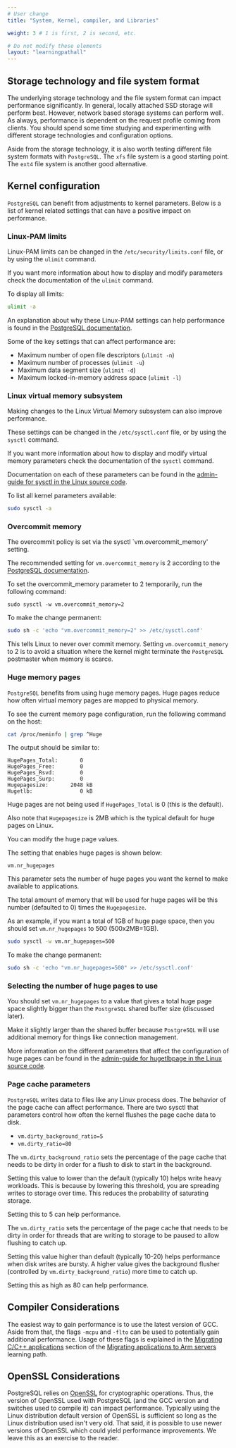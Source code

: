```yaml
---
# User change
title: "System, Kernel, compiler, and Libraries"

weight: 3 # 1 is first, 2 is second, etc.

# Do not modify these elements
layout: "learningpathall"
---
```


##  Storage technology and file system format

The underlying storage technology and the file system format can impact performance significantly. In general, locally attached SSD storage will perform best. However, network based storage systems can perform well. As always, performance is dependent on the request profile coming from clients. You should spend some time studying and experimenting with different storage technologies and configuration options.

Aside from the storage technology, it is also worth testing different file system formats with `PostgreSQL`. The `xfs` file system is a good starting point. The `ext4` file system is another good alternative.  

##  Kernel configuration

`PostgreSQL` can benefit from adjustments to kernel parameters. Below is a list of kernel related settings that can have a positive impact on performance.

### Linux-PAM limits

Linux-PAM limits can be changed in the `/etc/security/limits.conf` file, or by using the `ulimit` command. 

If you want more information about how to display and modify parameters check the documentation of the `ulimit` command.

To display all limits:
```bash
ulimit -a
```

An explanation about why these Linux-PAM settings can help performance is found in the [PostgreSQL documentation](https://www.postgresql.org/docs/current/kernel-resources.html).

Some of the key settings that can affect performance are:

- Maximum number of open file descriptors (`ulimit -n`)
- Maximum number of processes (`ulimit -u`)
- Maximum data segment size (`ulimit -d`)
- Maximum locked-in-memory address space (`ulimit -l`)


### Linux virtual memory subsystem

Making changes to the Linux Virtual Memory subsystem can also improve performance. 

These settings can be changed in the `/etc/sysctl.conf` file, or by using the `sysctl` command. 

If you want more information about how to display and modify virtual memory parameters check the documentation of the `sysctl` command.

Documentation on each of these parameters can be found in the [admin-guide for sysctl in the Linux source code](https://github.com/torvalds/linux/blob/master/Documentation/admin-guide/sysctl/vm.rst).

To list all kernel parameters available:

```bash
sudo sysctl -a
```

### Overcommit memory

The overcommit policy is set via the sysctl `vm.overcommit_memory' setting. 

The recommended setting for `vm.overcommit_memory` is 2 according to the [PostgreSQL documentation](https://www.postgresql.org/docs/15/kernel-resources.html). 

To set the overcommit_memory parameter to 2 temporarily, run the following command:

```console
sudo sysctl -w vm.overcommit_memory=2
```
To make the change permanent:

```bash
sudo sh -c 'echo "vm.overcommit_memory=2" >> /etc/sysctl.conf'
```
This tells Linux to never over commit memory. Setting `vm.overcommit_memory` to 2 is to avoid a situation where the kernel might terminate the `PostgreSQL` postmaster when memory is scarce.

### Huge memory pages

`PostgreSQL` benefits from using huge memory pages. Huge pages reduce how often virtual memory pages are mapped to physical memory.  

To see the current memory page configuration, run the following command on the host:

```bash
cat /proc/meminfo | grep ^Huge
```

The output should be similar to:

```output
HugePages_Total:       0
HugePages_Free:        0
HugePages_Rsvd:        0
HugePages_Surp:        0
Hugepagesize:       2048 kB
Hugetlb:               0 kB
```

Huge pages are not being used if `HugePages_Total` is 0 (this is the default). 

Also note that `Hugepagesize` is 2MB which is the typical default for huge pages on Linux. 

You can modify the huge page values.

The setting that enables huge pages is shown below:

```output
vm.nr_hugepages
```

This parameter sets the number of huge pages you want the kernel to make available to applications. 

The total amount of memory that will be used for huge pages will be this number (defaulted to 0) times the `Hugepagesize`. 

As an example, if you want a total of 1GB of huge page space, then you should set `vm.nr_hugepages` to 500 (500x2MB=1GB).

```bash
sudo sysctl -w vm.nr_hugepages=500
```

To make the change permanent:

```bash
sudo sh -c 'echo "vm.nr_hugepages=500" >> /etc/sysctl.conf'
```

### Selecting the number of huge pages to use

You should set `vm.nr_hugepages` to a value that gives a total huge page space slightly bigger than the `PostgreSQL` shared buffer size (discussed later). 

Make it slightly larger than the shared buffer because `PostgreSQL` will use additional memory for things like connection management.

More information on the different parameters that affect the configuration of huge pages can be found in the [admin-guide for hugetlbpage in the Linux source code](https://github.com/torvalds/linux/blob/master/Documentation/admin-guide/mm/hugetlbpage.rst).

### Page cache parameters

`PostgreSQL` writes data to files like any Linux process does. The behavior of the page cache can affect performance. There are two sysctl that parameters control how often the kernel flushes the page cache data to disk.

- `vm.dirty_background_ratio=5`
- `vm.dirty_ratio=80`

The `vm.dirty_background_ratio` sets the percentage of the page cache that needs to be dirty in order for a flush to disk to start in the background. 

Setting this value to lower than the default (typically 10) helps write heavy workloads. This is because by lowering this threshold, you are spreading writes to storage over time. This reduces the probability of saturating storage.

Setting this to 5 can help performance.

The `vm.dirty_ratio` sets the percentage of the page cache that needs to be dirty in order for threads that are writing to storage to be paused to allow flushing to catch up. 

Setting this value higher than default (typically 10-20) helps performance when disk writes are bursty. A higher value gives the background flusher (controlled by `vm.dirty_background_ratio`) more time to catch up. 

Setting this as high as 80 can help performance.

##  Compiler Considerations

The easiest way to gain performance is to use the latest version of GCC. Aside from that, the flags `-mcpu` and `-flto` can be used to potentially gain additional performance. Usage of these flags is explained in the [Migrating C/C++ applications](/learning-paths/servers-and-cloud-computing/migration/c-c++) section of the [Migrating applications to Arm servers](/learning-paths/servers-and-cloud-computing/migration/) learning path.

##  OpenSSL Considerations

PostgreSQL relies on [OpenSSL](https://www.openssl.org/) for cryptographic operations. Thus, the version of OpenSSL used with PostgreSQL (and the GCC version and switches used to compile it) can impact performance. Typically using the Linux distribution default version of OpenSSL is sufficient so long as the Linux distribution used isn't very old. That said, it is possible to use newer versions of OpenSSL which could yield performance improvements. We leave this as an exercise to the reader.
